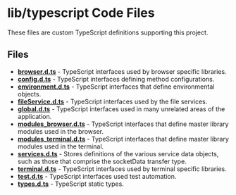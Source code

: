 # lib/typescript Code Files
These files are custom TypeScript definitions supporting this project.

## Files
<!-- Do not edit below this line.  Contents dynamically populated. -->

* **[browser.d.ts](browser.d.ts)**                   - TypeScript interfaces used by browser specific libraries.
* **[config.d.ts](config.d.ts)**                     - TypeScript interfaces defining method configurations.
* **[environment.d.ts](environment.d.ts)**           - TypeScript interfaces that define environmental objects.
* **[fileService.d.ts](fileService.d.ts)**           - TypeScript interfaces used by the file services.
* **[global.d.ts](global.d.ts)**                     - TypeScript interfaces used in many unrelated areas of the application.
* **[modules_browser.d.ts](modules_browser.d.ts)**   - TypeScript interfaces that define master library modules used in the browser.
* **[modules_terminal.d.ts](modules_terminal.d.ts)** - TypeScript interfaces that define master library modules used in the terminal.
* **[services.d.ts](services.d.ts)**                 - Stores definitions of the various service data objects, such as those that comprise the socketData transfer type.
* **[terminal.d.ts](terminal.d.ts)**                 - TypeScript interfaces used by terminal specific libraries.
* **[test.d.ts](test.d.ts)**                         - TypeScript interfaces used test automation.
* **[types.d.ts](types.d.ts)**                       - TypeScript static types.